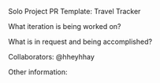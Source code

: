   
Solo Project PR Template: Travel Tracker

What iteration is being worked on?

What is in request and being accomplished?

Collaborators: @hheyhhay

Other information:
